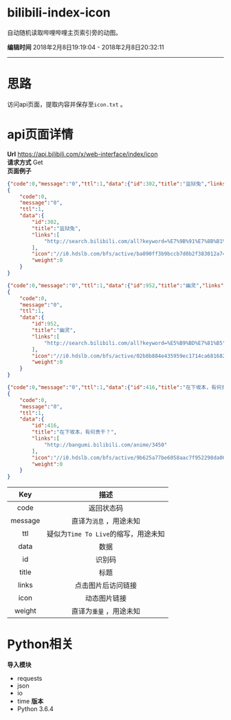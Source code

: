 # bilibili-index-icon
自动随机读取哔哩哔哩主页索引旁的动图。

**编辑时间**
2018年2月8日19:19:04 - 2018年2月8日20:32:11

---
# 思路
访问api页面，提取内容并保存至`icon.txt` 。
# api页面详情
**Url** https://api.bilibili.com/x/web-interface/index/icon  
**请求方式** Get  
**页面例子**
```json
{"code":0,"message":"0","ttl":1,"data":{"id":302,"title":"监狱兔","links":["http://search.bilibili.com/all?keyword=%E7%9B%91%E7%8B%B1%E5%85%94"],"icon":"//i0.hdslb.com/bfs/active/ba090ff3b9bccb7d0b2f383012a74217c0ff8c33.gif","weight":0}}
{
    "code":0,
    "message":"0",
    "ttl":1,
    "data":{
        "id":302,
        "title":"监狱兔",
        "links":[
            "http://search.bilibili.com/all?keyword=%E7%9B%91%E7%8B%B1%E5%85%94"
        ],
        "icon":"//i0.hdslb.com/bfs/active/ba090ff3b9bccb7d0b2f383012a74217c0ff8c33.gif",
        "weight":0
    }
}

{"code":0,"message":"0","ttl":1,"data":{"id":952,"title":"幽灵","links":["http://search.bilibili.com/all?keyword=%E5%B9%BD%E7%81%B5"],"icon":"//i0.hdslb.com/bfs/active/02b8b884e435959ec1714ca68168235bc9fe98f4.gif","weight":0}}
{
    "code":0,
    "message":"0",
    "ttl":1,
    "data":{
        "id":952,
        "title":"幽灵",
        "links":[
            "http://search.bilibili.com/all?keyword=%E5%B9%BD%E7%81%B5"
        ],
        "icon":"//i0.hdslb.com/bfs/active/02b8b884e435959ec1714ca68168235bc9fe98f4.gif",
        "weight":0
    }
}

{"code":0,"message":"0","ttl":1,"data":{"id":416,"title":"在下坂本，有何贵干？","links":["http://bangumi.bilibili.com/anime/3450"],"icon":"//i0.hdslb.com/bfs/active/9b625a77be6058aac7f952298da0078a0780cd09.gif","weight":0}}
{
    "code":0,
    "message":"0",
    "ttl":1,
    "data":{
        "id":416,
        "title":"在下坂本，有何贵干？",
        "links":[
            "http://bangumi.bilibili.com/anime/3450"
        ],
        "icon":"//i0.hdslb.com/bfs/active/9b625a77be6058aac7f952298da0078a0780cd09.gif",
        "weight":0
    }
}
```
| Key | 描述 |
| :-----: | :-----------------------: |
| code | 返回状态码 |
| message | 直译为`消息` ，用途未知 |
| ttl | 疑似为`Time To Live`的缩写，用途未知 |
| data | 数据 |
| id | 识别码 |
| title | 标题 |
| links | 点击图片后访问链接 |
| icon | 动态图片链接 |
| weight | 直译为`重量` ，用途未知 |

# Python相关

**导入模块**
- requests
- json
- io
- time
**版本**  
- Python 3.6.4
